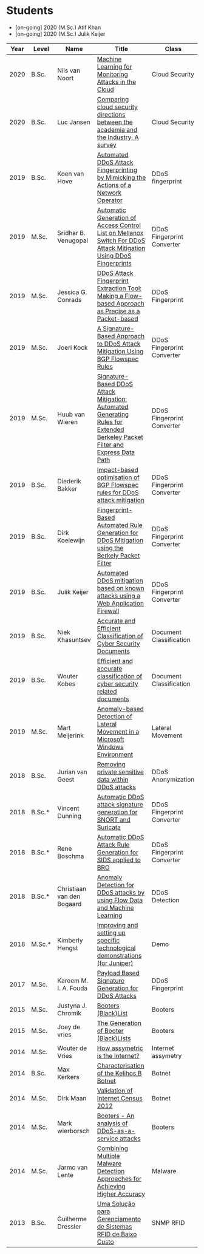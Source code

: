 # Students

- [on-going] 2020 (M.Sc.) Atif Khan 
- [on-going] 2020 (M.Sc.) Julik Keijer

| Year | Level | Name | Title | Class |
|------|-------|------|-------|-------|
|2020|B.Sc.|Nils van Noort|[Machine Learning for Monitoring Attacks in the Cloud](http://essay.utwente.nl/82147/1/vanNoort_BA_EEMCS.pdf)|Cloud Security|
| 2020|B.Sc.|Luc Jansen|[Comparing cloud security directions between the academia and the Industry, A survey](http://essay.utwente.nl/80578/7/Final_paper_by_Luc_Jansen.pdf)|Cloud Security|
| 2019|B.Sc.|Koen van Hove|[Automated DDoS Attack Fingerprinting by Mimicking the Actions of a Network Operator](http://essay.utwente.nl/78706/1/van%20hove_BA_EWI.pdf)|DDoS fingerprint|
| 2019|M.Sc.|Sridhar B. Venugopal|[Automatic Generation of Access Control List on Mellanox Switch For DDoS Attack Mitigation Using DDoS Fingerprints](http://essay.utwente.nl/80079/1/Sridhar_MA_EEMCS.pdf)|DDoS Fingerprint Converter|
| 2019|M.Sc.|Jessica G. Conrads|[DDoS Attack Fingerprint Extraction Tool: Making a Flow-based Approach as Precise as a Packet-based](https://essay.utwente.nl/79567/1/Conrads_MA_EEMCS.pdf)|DDoS Fingerprint|
| 2019|M.Sc.|Joeri Kock|[A Signature-Based Approach to DDoS Attack Mitigation Using BGP Flowspec Rules](https://essay.utwente.nl/80127/1/Master_Thesis_Joeri_Kock_final.pdf)|DDoS Fingerprint Converter|
| 2019|M.Sc.|Huub van Wieren|[Signature-Based DDoS Attack Mitigation: Automated Generating Rules for Extended Berkeley Packet Filter and Express Data Path](http://essay.utwente.nl/80125/1/vanwieren_MA_DACS.pdf)|DDoS Fingerprint Converter|
| 2019|B.Sc.|Diederik Bakker|[Impact-based optimisation of BGP Flowspec rules for DDoS attack mitigation](http://essay.utwente.nl/77598/1/30-TScIT_paper_43%20%284%29.pdf)|DDoS Fingerprint Converter|
| 2019|B.Sc.|Dirk Koelewijn|[Fingerprint-Based Automated Rule Generation for DDoS Mitigation using the Berkely Packet Filter](http://essay.utwente.nl/77806/1/Koelewijn_BA_EEMCS.pdf)|DDoS Fingerprint Converter|
|2019|B.Sc.|Julik Keijer|[Automated DDoS mitigation based on known attacks using a Web Application Firewall](https://essay.utwente.nl/77825/1/keijer_BA_EEMCS.pdf)|DDoS Fingerprint Converter|
|2019|B.Sc.|Niek Khasuntsev|[Accurate and Efficient Classification of Cyber Security Documents](http://essay.utwente.nl/79842/1/Khasuntsev_BA_EEMCS.pdf)|Document Classification|
|2019|B.Sc.|Wouter Kobes|[Efficient and accurate classification of cyber security related documents](http://essay.utwente.nl/77784/1/Kobes_BA_EEMCS.pdf)|Document Classification|
|2019|M.Sc.|Mart Meijerink|[Anomaly-based Detection of Lateral Movement in a Microsoft Windows Environment](http://essay.utwente.nl/77122/1/Meijerink_MA_EWI.pdf)|Lateral Movement|
|2018|B.Sc.|Jurian van Geest|[Removing private sensitive data within DDoS attacks]()|DDoS Anonymization|
|2018|B.Sc.\*| Vincent Dunning|[Automatic DDoS attack signature generation for SNORT and Suricata]()|DDoS Fingerprint Converter|
|2018|B.Sc.\*| Rene Boschma|[Automatic DDoS Attack Rule Generation for SIDS applied to BRO]()|DDoS Fingerprint Converter|
|2018|B.Sc.\*| Christiaan van den Bogaard|[Anomaly Detection for DDoS attacks by using Flow Data and Machine Learning]()|DDoS Detection|
|2018|M.Sc.\*|Kimberly Hengst|[Improving and setting up specific technological demonstrations (for Juniper)]()|Demo|
|2017|M.Sc.|Kareem M. I. A. Fouda|[Payload Based Signature Generation for DDoS Attacks](https://essay.utwente.nl/73420/1/Fouda_MA_EEMCS.pdf)|DDoS Fingerprint|
|2015|M.Sc.|Justyna J. Chromik|[Booters (Black)List](https://essay.utwente.nl/66780/7/chromik-MA-tel-public.pdf)|Booters|
|2015|M.Sc.|Joey de vries|[The Generation of Booter (Black)Lists](http://essay.utwente.nl/68421/1/DeVries_MA_EEMCS.pdf)|Booters|
|2014|M.Sc.|Wouter de Vries|[How assymetric is the Internet?](https://essay.utwente.nl/66400/1/de%20Vries_MA_EEMCS.pdf)|Internet assymetry|
|2014|B.Sc.|Max Kerkers|[Characterisation of the Kelihos.B Botnet](https://research.utwente.nl/files/5314075/camera_ready_124816.pdf)|Botnet|
|2014|M.Sc.|Dirk Maan|[Validation of Internet Census 2012](https://www.utwente.nl/en/eemcs/dacs/assignments/completed/bachelor/reports/2014_B.Sc_Assignment_D.Maan.pdf)|Botnet|
|2014|M.Sc.|Mark wierborsch|[Booters - An analysis of DDoS-as-a-service attacks](https://research.utwente.nl/files/5380342/07140298.pdf)|Booters|
|2014|M.Sc.|Jarmo van Lente|[Combining Multiple Malware Detection Approaches for Achieving Higher Accuracy](https://essay.utwente.nl/64999/1/thesis.pdf)|Malware|
|2013|B.Sc.|Guilherme Dressler|[Uma Solução para Gerenciamento de Sistemas RFID de Baixo Custo]()|SNMP RFID|
<!--


-->

